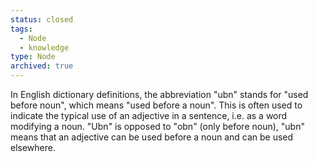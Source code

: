 ```yaml
---
status: closed
tags:
  - Node
  - knowledge
type: Node
archived: true
---
```


In English dictionary definitions, the abbreviation "ubn" stands for "used before noun", which means "used before a noun". This is often used to indicate the typical use of an adjective in a sentence, i.e. as a word modifying a noun. "Ubn" is opposed to "obn" (only before noun), "ubn" means that an adjective can be used before a noun and can be used elsewhere.